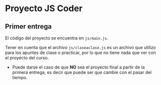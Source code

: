 # Proyecto JS Coder

## Primer entrega

El código del proyecto se encuentra en `js/main.js`.

Tener en cuenta que el archivo `js/claseaclase.js` es un archivo que utilizo para los apuntes de clase o practicar, por lo que no tiene nada que ver con el proyecto del curso.

- Puede darse el caso de que **NO** sea el proyecto final a partir de la primera entrega, es decir que puede ser que cambie con el pasar del tiempo.
